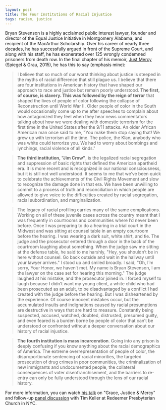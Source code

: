 ```yaml
---
layout: post
title: The Four Institutions of Racial Injustice
tags: racism, justice
---
```


Bryan Stevenson is a highly acclaimed public interest lawyer, founder and director of the Equal Justice Initiative in Montgomery Alabama, and recipient of the MacArthur Scholarship. Over his career of nearly three decades, he has successfully argued in front of the Supreme Court, and along with his staff, he has exonerated over 125 wrongly condemned prisoners from death row. In the final chapter of his memoir, [Just Mercy](https://www.amazon.com/Just-Mercy-Story-Justice-Redemption/dp/081298496X) (Spiegel & Grau, 2015), he has this to say (emphasis mine):

> I believe that so much of our worst thinking about justice is steeped in the myths of racial difference that still plague us. I believe that there are four institutions in American history that have shaped our approach to race and justice but remain poorly understood. **The first, of course, is slavery. This was followed by the reign of terror** that shaped the lives of people of color following the collapse of Reconstruction until World War II. Older people of color in the South would occasionally come up to me after speeches to complain about how antagonized they feel when they hear news commentators talking about how we were dealing with domestic terrorism for the first time in the United States after the 9/11 attacks.
An older African American man once said to me, "You make them stop saying that! We grew up with terrorism all the time. The police, the Klan, anybody who was white could terrorize you. We had to worry about bombings and lynchings, racial violence of all kinds."

> **The third institution, "Jim Crow"**, is the legalized racial segregation and suppression of basic rights that defined the American apartheid era. It is more recent and is recognized in our national consciousness, but it is still not well understood. It seems to me that we’ve been quick to celebrate the achievements of the Civil Rights Movement and slow to recognize the damage done in that era. We have been unwilling to commit to a process of truth and reconciliation in which people are allowed to give voice to the difficulties created by racial segregation, racial subordination, and marginalization.

> The legacy of racial profiling carries many of the same complications. Working on all of these juvenile cases across the country meant that I was frequently in courtrooms and communities where I’d never been before. Once I was preparing to do a hearing in a trial court in the Midwest and was sitting at counsel table in an empty courtroom before the hearing. I was wearing a dark suit, white shirt, and tie. The judge and the prosecutor entered through a door in the back of the courtroom laughing about something.
When the judge saw me sitting at the defense table, he said to me harshly, "Hey, you shouldn’t be in here without counsel. Go back outside and wait in the hallway until your lawyer arrives."
I stood up and smiled broadly. I said, "Oh, I’m sorry, Your Honor, we haven’t met. My name is Bryan Stevenson, I am the lawyer on the case set for hearing this morning."
The judge laughed at his mistake, and the prosecutor joined in. I forced myself to laugh because I didn’t want my young client, a white child who had been prosecuted as an adult, to be disadvantaged by a conflict I had created with the judge before the hearing. But I was disheartened by the experience. Of course innocent mistakes occur, but the accumulated insults and indignations caused by racial presumptions are destructive in ways that are hard to measure. Constantly being suspected, accused, watched, doubted, distrusted, presumed guilty, and even feared is a burden borne by people of color that can’t be understood or confronted without a deeper conversation about our history of racial injustice.

> **The fourth institution is mass incarceration**. Going into any prison is deeply confusing if you know anything about the racial demographics of America. The extreme overrepresentation of people of color, the disproportionate sentencing of racial minorities, the targeted prosecution of drug crimes in poor communities, the criminalization of new immigrants and undocumented people, the collateral consequences of voter disenfranchisement, and the barriers to re-entry can only be fully understood through the lens of our racial history.

For more information, you can watch [his talk](https://youtu.be/MyBfOX5OHRQ?t=28m19s) on "Grace, Justice & Mercy" and follow-up [panel discussion](https://youtu.be/32CHZiVFmB4) with Tim Keller at Redeemer Presbyterian Church in NYC.
